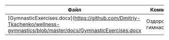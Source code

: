 | Файл | Комментарии |
| ---- | ----------- |
| [GymnasticExercises.docx](https://github.com/Dmitriy-Tkachenko/wellness-gymnastics/blob/master/docs/GymnasticExercises.docx | Оздоровительная гимнастика |
